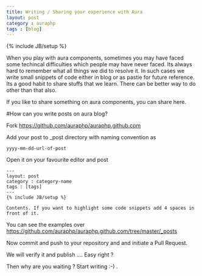 ```yaml
---
title: Writing / Sharing your experience with Aura
layout: post
category : auraphp
tags : [blog]
---
```

{% include JB/setup %}

When you play with aura components, sometimes you may have faced some techincal difficulties which people may have never faced. Its always hard to remember what all things we did to resolve it. In such cases we write small snippets of code either in blog or as pastie for future reference. Its a good habit to share stuffs that we learn. There can be better way to do other than that also.

If you like to share something on aura components, you can share here.

#How can you write posts on aura blog?

Fork https://github.com/auraphp/auraphp.github.com

Add your post to _post directory with naming convention as 

```yyyy-mm-dd-url-of-post```

Open it on your favourite editor and post 

    ---
    layout: post
    category : category-name
    tags : [tags]
    ---
    {% include JB/setup %}
    
    Contents. If you want to highlight some code snippets add 4 spaces in front of it.

You can see the examples over https://github.com/auraphp/auraphp.github.com/tree/master/_posts

Now commit and push to your repository and and initiate a Pull Request.

We will verify it and publish .... Easy right ?

Then why are you waiting ? Start writing :-) .
